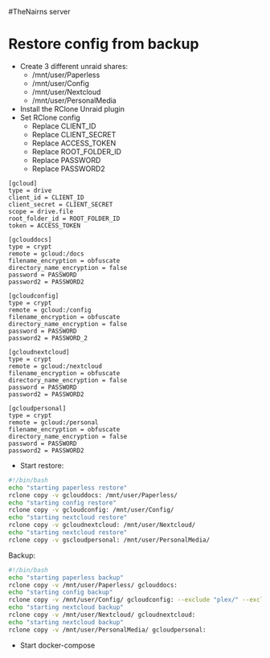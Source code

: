 #TheNairns server

# Restore config from backup

- Create 3 different unraid shares:
  - /mnt/user/Paperless
  - /mnt/user/Config
  - /mnt/user/Nextcloud
  - /mnt/user/PersonalMedia
- Install the RClone Unraid plugin
- Set RClone config
  - Replace CLIENT_ID
  - Replace CLIENT_SECRET
  - Replace ACCESS_TOKEN
  - Replace ROOT_FOLDER_ID
  - Replace PASSWORD
  - Replace PASSWORD2

```
[gcloud]
type = drive
client_id = CLIENT_ID
client_secret = CLIENT_SECRET
scope = drive.file
root_folder_id = ROOT_FOLDER_ID
token = ACCESS_TOKEN

[gclouddocs]
type = crypt
remote = gcloud:/docs
filename_encryption = obfuscate
directory_name_encryption = false
password = PASSWORD
password2 = PASSWORD2

[gcloudconfig]
type = crypt
remote = gcloud:/config
filename_encryption = obfuscate
directory_name_encryption = false
password = PASSWORD
password2 = PASSWORD_2

[gcloudnextcloud]
type = crypt
remote = gcloud:/nextcloud
filename_encryption = obfuscate
directory_name_encryption = false
password = PASSWORD
password2 = PASSWORD2

[gcloudpersonal]
type = crypt
remote = gcloud:/personal
filename_encryption = obfuscate
directory_name_encryption = false
password = PASSWORD
password2 = PASSWORD2
```


- Start restore:

```bash
#!/bin/bash
echo "starting paperless restore"
rclone copy -v gclouddocs: /mnt/user/Paperless/ 
echo "starting config restore"
rclone copy -v gcloudconfig: /mnt/user/Config/
echo "starting nextcloud restore"
rclone copy -v gcloudnextcloud: /mnt/user/Nextcloud/
echo "starting nextcloud restore"
rclone copy -v gscloudpersonal: /mnt/user/PersonalMedia/
```

Backup: 
```bash
#!/bin/bash
echo "starting paperless backup"
rclone copy -v /mnt/user/Paperless/ gclouddocs:
echo "starting config backup"
rclone copy -v /mnt/user/Config/ gcloudconfig: --exclude "plex/" --exclude "vscode/"
echo "starting nextcloud backup"
rclone copy -v /mnt/user/Nextcloud/ gcloudnextcloud:
echo "starting nextcloud backup"
rclone copy -v /mnt/user/PersonalMedia/ gcloudpersonal:
```

- Start docker-compose